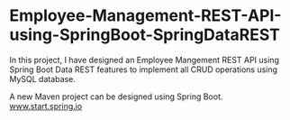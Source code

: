 # Employee-Management-REST-API-using-SpringBoot-SpringDataREST
In this project, I have designed an Employee Mangement REST API using Spring Boot Data REST features to implement all CRUD operations using MySQL database.

A new Maven project can be designed using Spring Boot.
www.start.spring.io
